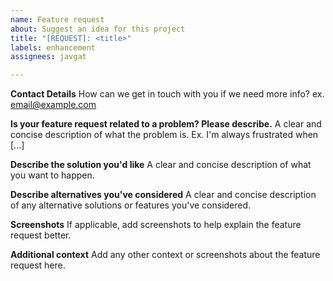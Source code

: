 ```yaml
---
name: Feature request
about: Suggest an idea for this project
title: "[REQUEST]: <title>"
labels: enhancement
assignees: javgat

---
```


**Contact Details**
How can we get in touch with you if we need more info?
ex. email@example.com

**Is your feature request related to a problem? Please describe.**
A clear and concise description of what the problem is. Ex. I'm always frustrated when [...]

**Describe the solution you'd like**
A clear and concise description of what you want to happen.

**Describe alternatives you've considered**
A clear and concise description of any alternative solutions or features you've considered.

**Screenshots**
If applicable, add screenshots to help explain the feature request better.

**Additional context**
Add any other context or screenshots about the feature request here.
